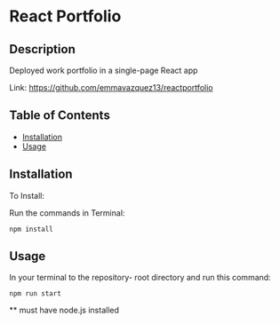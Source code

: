 # React Portfolio

## Description

Deployed work portfolio in a single-page React app

Link:
https://github.com/emmavazquez13/reactportfolio
 

## Table of Contents

- [Installation](#installation)
- [Usage](#usage)


## Installation

To Install:

Run the commands in Terminal:

```
npm install
```

## Usage

In  your terminal to the repository-  root directory and run this command:
```
npm run start
```
** must have node.js installed 

